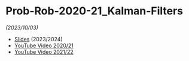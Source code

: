 # Prob-Rob-2020-21_Kalman-Filters

_(2023/10/03)_

- [Slides](/doc/lectures/prob-rob-2023-24_07_kalman-filters.pdf) (2023/2024)
- [YouTube Video 2020/21](https://youtu.be/0dO4OWuqMiA)
- [YouTube Video 2021/22](https://youtu.be/86i4_urRw38)


